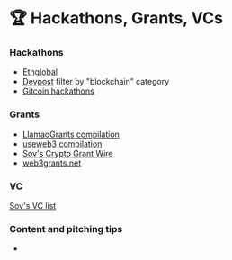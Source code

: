 # 🏆 Hackathons, Grants, VCs

### Hackathons
- [Ethglobal](https://ethglobal.com/events)
- [Devpost](https://devpost.com/) filter by "blockchain" category
- [Gitcoin hackathons](https://gitcoin.co/hackathons)

### Grants
- [LlamaoGrants compilation](https://wiki.defillama.com/wiki/LlamaoGrants)
- [useweb3 compilation](https://www.useweb3.xyz/grants)
- [Sov's Crypto Grant Wire](https://t.me/cryptograntwire)
- [web3grants.net](https://web3grants.net/)

### VC
[Sov's VC list](https://sovs.notion.site/Funds-VC-a5f7a7a4598145bab6269e2a4b4500db)

### Content and pitching tips
- 